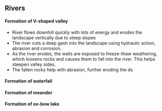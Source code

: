 ## Rivers
#### Formation of V-shaped valley
* River flows downhill quickly with lots of energy and erodes the landscape vertically due to steep slopes
* The river cuts a deep gash into the landscape using hydraulic action, abrasion and corrosion.
* As the river erodes, the walls are exposed to freeze-thaw weathering, which loosens rocks and causes them to fall into the river. This helps steepen valley sides.
* The fallen rocks help with abrasion, further eroding the ds

#### Formation of waterfall


#### Formation of meander


#### Formation of ox-bow lake